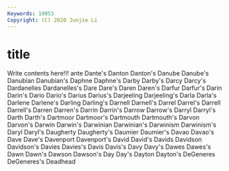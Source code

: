 ```yaml
---
Keywords: 19053
Copyright: (C) 2020 Junjie Li
---
```


# title

Write contents here!!!
ante 
Dante's
Danton 
Danton's 
Danube 
Danube's 
Danubian 
Danubian's 
Daphne 
Daphne's 
Darby 
Darby's
Darcy 
Darcy's 
Dardanelles 
Dardanelles's 
Dare 
Dare's 
Daren 
Daren's 
Darfur 
Darfur's
Darin 
Darin's 
Dario 
Dario's 
Darius 
Darius's 
Darjeeling 
Darjeeling's 
Darla 
Darla's
Darlene 
Darlene's 
Darling 
Darling's 
Darnell 
Darnell's 
Darrel 
Darrel's 
Darrell 
Darrell's
Darren 
Darren's 
Darrin 
Darrin's 
Darrow 
Darrow's 
Darryl 
Darryl's 
Darth 
Darth's
Dartmoor 
Dartmoor's 
Dartmouth 
Dartmouth's 
Darvon 
Darvon's 
Darwin 
Darwin's 
Darwinian 
Darwinian's
Darwinism 
Darwinism's 
Daryl 
Daryl's 
Daugherty 
Daugherty's 
Daumier 
Daumier's 
Davao 
Davao's
Dave 
Dave's 
Davenport 
Davenport's 
David 
David's 
Davids 
Davidson 
Davidson's 
Davies
Davies's 
Davis 
Davis's 
Davy 
Davy's 
Dawes 
Dawes's 
Dawn 
Dawn's 
Dawson
Dawson's 
Day 
Day's 
Dayton 
Dayton's 
DeGeneres 
DeGeneres's 
Deadhead 
